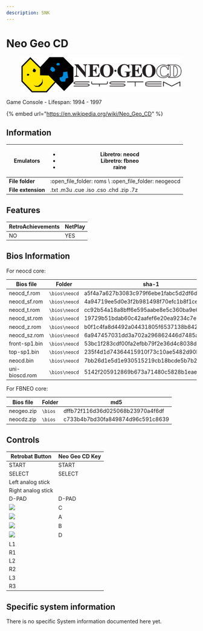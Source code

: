 ```yaml
---
description: SNK
---
```


# Neo Geo CD

<figure><img src="https://raw.githubusercontent.com/fabricecaruso/es-theme-carbon/5149a33eed46b2af638b06119397d4023b75131f/art/logos/neogeocd.svg" alt=""><figcaption></figcaption></figure>

Game Console - Lifespan: 1994 - 1997

{% embed url="https://en.wikipedia.org/wiki/Neo_Geo_CD" %}

## Information

| **Emulators**      | <ul><li>Libretro: neocd</li><li>Libretro: fbneo</li><li>raine</li></ul> |
| ------------------ | ----------------------------------------------------------------------- |
| **File folder**    | :open\_file\_folder: roms \ :open\_file\_folder: neogeocd               |
| **File extension** | .txt .m3u .cue .iso .cso .chd .zip .7z                                  |

## Features

| RetroAchievements | NetPlay |
| ----------------- | ------- |
| NO                | YES     |

## Bios Information

For neocd core:

| Bios file      | Folder        | sha-1                                    |
| -------------- | ------------- | ---------------------------------------- |
| neocd\_f.rom   | `\bios\neocd` | a5f4a7a627b3083c979f6ebe1fabc5d2df6d083b |
| neocd\_sf.rom  | `\bios\neocd` | 4a94719ee5d0e3f2b981498f70efc1b8f1cef325 |
| neocd\_t.rom   | `\bios\neocd` | cc92b54a18a8bff6e595aabe8e5c360ba9e62eb5 |
| neocd\_st.rom  | `\bios\neocd` | 19729b51bdab60c42aafef6e20ea9234c7eb8410 |
| neocd\_z.rom   | `\bios\neocd` | b0f1c4fa8d4492a04431805f6537138b842b549f |
| neocd\_sz.rom  | `\bios\neocd` | 6a947457031dd3a702a296862446d7485aa89dbb |
| front-sp1.bin  | `\bios\neocd` | 53bc1f283cdf00fa2efbb79f2e36d4c8038d743a |
| top-sp1.bin    | `\bios\neocd` | 235f4d1d74364415910f73c10ae5482d90b4274f |
| neocd.bin      | `\bios\neocd` | 7bb26d1e5d1e930515219cb18bcde5b7b23e2eda |
| uni-bioscd.rom | `\bios\neocd` | 5142f205912869b673a71480c5828b1eaed782a8 |



For FBNEO core:

| Bios file  | Folder  | md5                              |
| ---------- | ------- | -------------------------------- |
| neogeo.zip | `\bios` | dffb72f116d36d025068b23970a4f6df |
| neocdz.zip | `\bios` | c733b4b7bd30fa849874d96c591c8639 |

## Controls

| Retrobat Button                                          | Neo Geo CD Key |
| -------------------------------------------------------- | -------------- |
| START                                                    | START          |
| SELECT                                                   | SELECT         |
| Left analog stick                                        |                |
| Right analog stick                                       |                |
| D-PAD                                                    | D-PAD          |
| ![](<../../../../.gitbook/assets/image (2) (1) (1).png>) | C              |
| ![](<../../../../.gitbook/assets/image (1) (2) (1).png>) | A              |
| ![](<../../../../.gitbook/assets/image (4) (1).png>)     | B              |
| ![](<../../../../.gitbook/assets/image (3) (1) (2).png>) | D              |
| L1                                                       |                |
| R1                                                       |                |
| L2                                                       |                |
| R2                                                       |                |
| L3                                                       |                |
| R3                                                       |                |

## Specific system information

There is no specific System information documented here yet.
